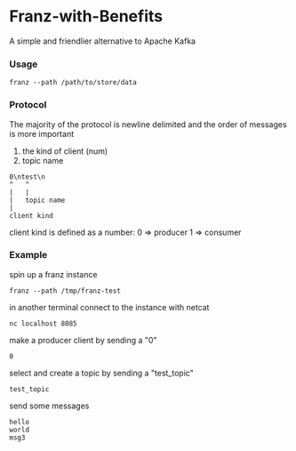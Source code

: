 # Franz-with-Benefits
A simple and friendlier alternative to Apache Kafka


### Usage
```doc
franz --path /path/to/store/data
```

### Protocol
The majority of the protocol is newline delimited and the order of messages is more important

1. the kind of client (num)
2. topic name

```doc
0\ntest\n
^   ^
|   |
|   topic name
|
client kind
```

client kind is defined as a number:
0 => producer
1 => consumer

### Example
spin up a franz instance
```doc
franz --path /tmp/franz-test
```

in another terminal connect to the instance with netcat
```doc
nc localhost 8085
```

make a producer client by sending a "0"
```doc
0
```

select and create a topic by sending a "test_topic"
```doc
test_topic
```

send some messages
```doc
hello
world
msg3
```

